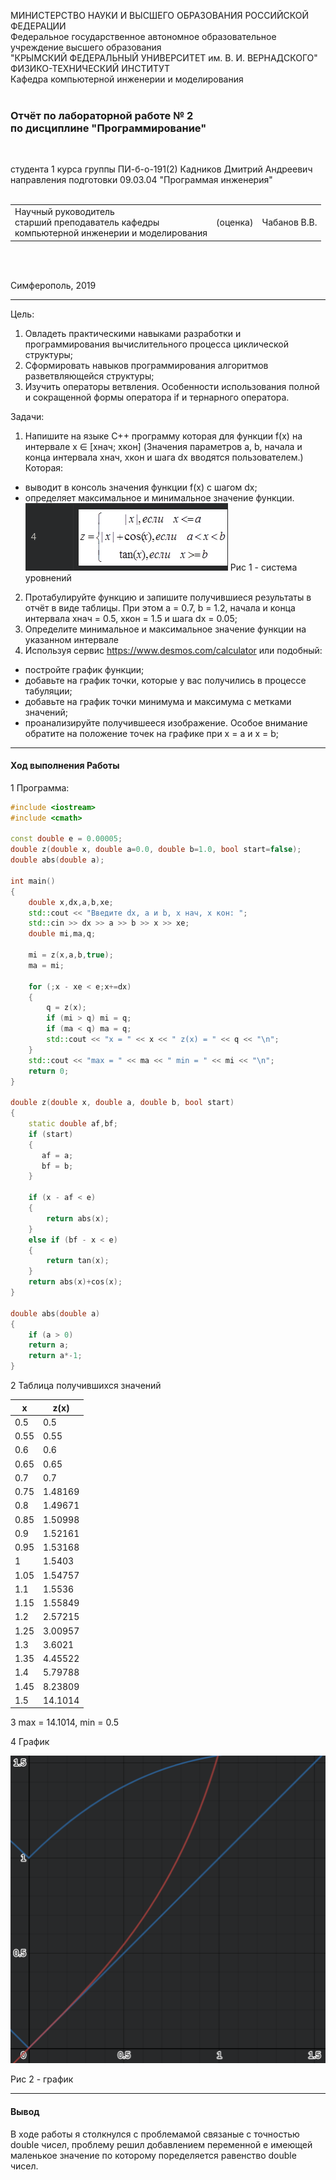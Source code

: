 МИНИСТЕРСТВО НАУКИ  И ВЫСШЕГО ОБРАЗОВАНИЯ РОССИЙСКОЙ ФЕДЕРАЦИИ  
Федеральное государственное автономное образовательное учреждение высшего образования  
"КРЫМСКИЙ ФЕДЕРАЛЬНЫЙ УНИВЕРСИТЕТ им. В. И. ВЕРНАДСКОГО"  
ФИЗИКО-ТЕХНИЧЕСКИЙ ИНСТИТУТ  
Кафедра компьютерной инженерии и моделирования
<br/><br/>

### Отчёт по лабораторной работе № 2<br/> по дисциплине "Программирование"
<br/>

студента 1 курса группы ПИ-б-о-191(2) 
Кадников Дмитрий Андреевич
направления подготовки 09.03.04 "Программая инженерия"  
<br/>

<table>
<tr><td>Научный руководитель<br/> старший преподаватель кафедры<br/> компьютерной инженерии и моделирования</td>
<td>(оценка)</td>
<td>Чабанов В.В.</td>
</tr>
</table>
<br/><br/>

Симферополь, 2019
***
Цель:
1. Овладеть практическими навыками разработки и программирования вычислительного процесса циклической структуры;
2. Сформировать навыков программирования алгоритмов разветвляющейся структуры;
3. Изучить операторы ветвления. Особенности использования полной и сокращенной формы оператора if и тернарного оператора.

Задачи:
1. Напишите на языке С++ программу которая для функции f(x) на интервале x ∈ [хнач; xкон] (Значения параметров a, b, начала и конца интервала хнач, xкон и шага dx вводятся пользователем.) Которая:
 * выводит в консоль значения функции f(x) с шагом dx;
 * определяет максимальное и минимальное значение функции.
 ![](./f.png)
 Рис 1 - система уровнений
2. Протабулируйте функцию и запишите получившиеся результаты в отчёт в виде таблицы. При этом a = 0.7, b = 1.2, начала и конца интервала хнач = 0.5, xкон = 1.5 и шага dx = 0.05;
3. Определите минимальное и максимальное значение функции на указанном интервале
4. Используя сервис https://www.desmos.com/calculator или подобный:
 * постройте график функции;
 * добавьте на график точки, которые у вас получились в процессе табуляции;
 * добавьте на график точки минимума и максимума с метками значений;
 * проанализируйте получившееся изображение. Особое внимание обратите на положение точек на графике при x = a и x = b;



***
#### Ход выполнения Работы
1 Программа:

```C++
#include <iostream>
#include <cmath>

const double e = 0.00005;
double z(double x, double a=0.0, double b=1.0, bool start=false);
double abs(double a);

int main()
{
    double x,dx,a,b,xe;
    std::cout << "Введите dx, a и b, x нач, x кон: ";
    std::cin >> dx >> a >> b >> x >> xe;
    double mi,ma,q;

    mi = z(x,a,b,true);
    ma = mi;
    
    for (;x - xe < e;x+=dx)
    {
        q = z(x);
        if (mi > q) mi = q;
        if (ma < q) ma = q;
        std::cout << "x = " << x << " z(x) = " << q << "\n";
    }
    std::cout << "max = " << ma << " min = " << mi << "\n";
    return 0;
}

double z(double x, double a, double b, bool start)
{
    static double af,bf;
    if (start)
    {
       af = a;
       bf = b;
    }

    if (x - af < e)
    {
        return abs(x);
    }
    else if (bf - x < e)
    {
        return tan(x);
    }
    return abs(x)+cos(x);
}

double abs(double a)
{
    if (a > 0)
    return a;
    return a*-1;
}
```



2 Таблица получившихся значений

x | z(x)
-|-
0.5 | 0.5
0.55 | 0.55
0.6 | 0.6
0.65 | 0.65
0.7 | 0.7
0.75 | 1.48169
0.8 | 1.49671
0.85 | 1.50998
0.9 | 1.52161
0.95 | 1.53168
1 | 1.5403
1.05 | 1.54757
1.1 | 1.5536
1.15 | 1.55849
1.2 | 2.57215
1.25 | 3.00957
1.3 | 3.6021
1.35 | 4.45522
1.4 | 5.79788
1.45 | 8.23809
1.5 | 14.1014

3 max = 14.1014, min = 0.5

4 График

![](fx.png)

Рис 2 - график


***
#### Вывод
В ходе работы я столкнулся с проблемамой связаные с точностью double чисел, проблему решил добавлением переменной e имеющей маленькое значение по которому поределяется равенство double чисел.
